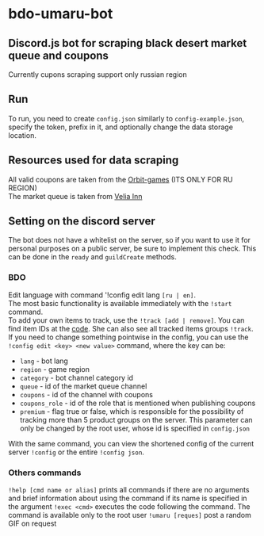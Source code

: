 # bdo-umaru-bot
## Discord.js bot for scraping black desert market queue and coupons
  Сurrently cupons scraping support only russian region

## Run
  To run, you need to create `config.json` similarly to `config-example.json`, specify the token, prefix in it, and optionally change the data storage location.

## Resources used for data scraping
  All valid coupons are taken from the [Orbit-games](https://orbit-games.com/) (ITS ONLY FOR RU REGION)  
  The market queue is taken from [Velia Inn](https://veliainn.com/)  

## Setting on the discord server
  The bot does not have a whitelist on the server, so if you want to use it for personal purposes on a public server, be sure to implement this check. This can be done in the `ready` and `guildCreate` methods.
### BDO
  Edit language with command '!config edit lang `[ru | en]`.  
  The most basic functionality is available immediately with the `!start` command.   
  To add your own items to track, use the `!track [add | remove]`. You can find item IDs at the [code](https://bdocodex.com/en/).
  She can also see all tracked items groups `!track`.  
  If you need to change something pointwise in the config, you can use the `!config edit <key> <new value>` command, where the key can be:
  - `lang` - bot lang
  - `region` - game region
  - `category` - bot channel category id
  - `queue` - id of the market queue channel
  - `coupons` - id of the channel with coupons
  - `coupons_role` - id of the role that is mentioned when publishing coupons
  - `premium` - flag true or false, which is responsible for the possibility of tracking more than 5 product groups on the server.
This parameter can only be changed by the root user, whose id is specified in `config.json`

With the same command, you can view the shortened config of the current server `!config` or the entire `!config json`.
### Others commands
`!help [cmd name or alias]` prints all commands if there are no arguments and brief information about using the command if its name is specified in the argument
`!exec <cmd>` executes the code following the command. The command is available only to the root user
`!umaru [reques]` post a random GIF on request
  
  
